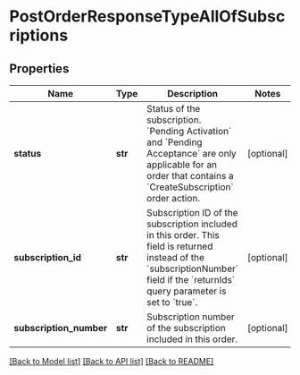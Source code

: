 # PostOrderResponseTypeAllOfSubscriptions

## Properties
Name | Type | Description | Notes
------------ | ------------- | ------------- | -------------
**status** | **str** | Status of the subscription. &#x60;Pending Activation&#x60; and &#x60;Pending Acceptance&#x60; are only applicable for an order that contains a &#x60;CreateSubscription&#x60; order action. | [optional] 
**subscription_id** | **str** | Subscription ID of the subscription included in this order. This field is returned instead of the &#x60;subscriptionNumber&#x60; field if the &#x60;returnIds&#x60; query parameter is set to &#x60;true&#x60;. | [optional] 
**subscription_number** | **str** | Subscription number of the subscription included in this order. | [optional] 

[[Back to Model list]](../README.md#documentation-for-models) [[Back to API list]](../README.md#documentation-for-api-endpoints) [[Back to README]](../README.md)


